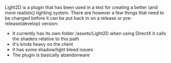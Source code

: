 Light2D is a plugin that has been used in a test for creating a better (and more realistic) lighting system. There are however a few things that need to be changed before it can be put back in on a release or pre-release(develop) version:

* It currently has its own folder /assets/Light2D when using DirectX it calls the shaders relative to this path
* It's kinda heavy on the client
* It has some shadow/light bleed issues
* The plugin is basically abandonware